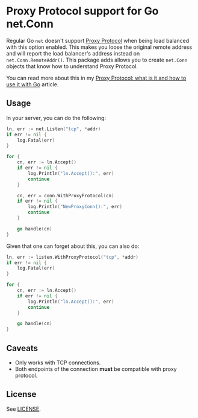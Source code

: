 # Proxy Protocol support for Go net.Conn
Regular Go `net` doesn't support [Proxy Protocol](http://www.haproxy.com/blog/haproxy/proxy-protocol/) when being load balanced with this option enabled. This makes you loose the original remote address and will report the load balancer's address instead on `net.Conn.RemoteAddr()`.  This package adds allows you to create `net.Conn` objects that know how to understand Proxy Protocol.

You can read more about this in my [Proxy Protocol: what is it and how to use it with Go](https://inkel.github.io/posts/proxy-protocol/) article.

## Usage
In your server, you can do the following:

```go
ln, err := net.Listen("tcp", *addr)
if err != nil {
    log.Fatal(err)
}

for {
	cn, err := ln.Accept()
	if err != nil {
		log.Println("ln.Accept():", err)
		continue
	}

    cn, err = conn.WithProxyProtocol(cn)
    if err != nil {
        log.Println("NewProxyConn():", err)
        continue
    }

	go handle(cn)
}
```

Given that one can forget about this, you can also do:

```go
ln, err := listen.WithProxyProtocol("tcp", *addr)
if err != nil {
    log.Fatal(err)
}

for {
	cn, err := ln.Accept()
	if err != nil {
		log.Println("ln.Accept():", err)
		continue
	}

	go handle(cn)
}
```

## Caveats
* Only works with TCP connections.
* Both endpoints of the connection **must** be compatible with proxy protocol.

## License
See [LICENSE](LICENSE).
